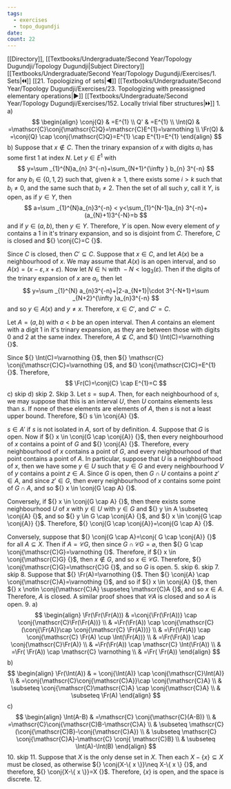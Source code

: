 ```yaml
---
tags:
  - exercises
  - topo_dugundji
date: 
count: 22
---
```

[[Directory]], [[Textbooks/Undergraduate/Second Year/Topology Dugundji/Topology Dugundji|Subject Directory]]
[[Textbooks/Undergraduate/Second Year/Topology Dugundji/Exercises/1. Sets|🞀🞀]] [[21. Topologizing of sets|◀]] [[Textbooks/Undergraduate/Second Year/Topology Dugundji/Exercises/23. Topologizing with preassigned elementary operations|▶]] [[Textbooks/Undergraduate/Second Year/Topology Dugundji/Exercises/152. Locally trivial fiber structures|🞂🞂]]
1. 
a)
$$
\begin{align}
\conj{Q} & =E^{1} \\
Q' & =E^{1} \\
\Int(Q) & =\mathscr{C}\conj{\mathscr{C}Q}=\mathscr{C}E^{1}=\varnothing   \\
\Fr(Q) & =\conj{Q} \cap  \conj{\mathscr{C}Q}=E^{1} \cap E^{1}=E^{1}
\end{align}
$$
b)
Suppose that ${} x \notin C {}$. Then the trinary expansion of $x {}$ with digits ${} a_{i} {}$ has some first ${} 1 {}$ at index $N {}$. Let ${} y \in E^{1} {}$ with
$$
y=\sum _{1}^{N}a_{n} 3^{-n}+\sum_{N+1}^{\infty } b_{n} 3^{-n}
$$
for any ${} b_{i} \in \{ 0,\, 1,\, 2 \} {}$ such that, given $k\geq 1 {}$, there exists some $i>k {}$ such that ${} b_{i}\neq 0 {}$, and the same such that ${} b_{i}\neq 2 {}$. Then the set of all such ${} y$, call it ${} Y {}$, is open, as if ${} y \in Y {}$, then
$$
a=\sum _{1}^{N}a_{n}3^{-n} < y<\sum_{1}^{N-1}a_{n} 3^{-n}+(a_{N}+1)3^{-N}=b
$$
and if ${} y \in (a,\, b) {}$, then ${} y \in Y {}$. Therefore, $Y$ is open. Now every element of $y$ contains a $1$ in it's trinary expansion, and so is disjoint from $C$. Therefore, $C$ is closed and ${} \conj{C}=C {}$. 

Since $C$ is closed, then ${} C' \subseteq C {}$. Suppose that ${} x \in C {}$, and let ${} A(x)$ be a neighbourhood of $x$. We may assume that ${} A(x)$ is an open interval, and so ${} A(x)=(x-\varepsilon,\, x+\varepsilon) {}$. Now let ${} N \in \mathbb{N} {}$ with ${} -N < \log _{3}(\varepsilon) {}$. Then if the digits of the trinary expansion of $x$ are ${} a_{i}$, then let 
$$
y=\sum _{1}^{N} a_{n}3^{-n}+|2-a_{N+1}|\cdot 3^{-N+1}+\sum _{N+2}^{\infty }a_{n}3^{-n}
$$
and so ${} y \in A(x) {}$ and ${} y \neq x {}$. Therefore, ${} x \in C' {}$, and ${} C'=C {}$. 

Let ${} A=(a,\, b) {}$ with $a<b {}$ be an open interval. Then $A$ contains an element with a digit $1$ in it's trinary expansion, as they are between those with digits $0$ and $2$ at the same index. Therefore, ${} A \not \subseteq C {}$, and ${} \Int(C)=\varnothing  {}$. 

Since ${} \Int(C)=\varnothing  {}$, then ${} \mathscr{C} \conj{\mathscr{C}C}=\varnothing {}$, and ${} \conj{\mathscr{C}C}=E^{1} {}$. Therefore, 
$$
\Fr(C)=\conj{C} \cap  E^{1}=C
$$
c) skip
d) skip
2. Skip
3. 
Let ${} s=\sup A {}$. Then, for each neighbourhood of $s$, we may suppose that this is an interval $U$, then $U$ contains elements less than $s$. If none of these elements are elements of $A$, then $s$ is not a least upper bound. Therefore, ${} s \in \conj{A} {}$.

${} s \in A' {}$ if $s$ is not isolated in $A {}$, sort of by definition.
4. 
Suppose that $G {}$ is open. Now if ${} x \in \conj{G \cap  \conj{A}} {}$, then every neighbourhood of $x {}$ contains a point of ${} G {}$ and ${} \conj{A} {}$. Therefore, every neighbourhood of $x$ contains a point of $G$, and every neighbourhood of that point contains a point of $A$. In particular, suppose that $U$ is a neighbourhood of $x$, then we have some ${} y \in U {}$ such that ${} y \in G {}$ and every neighbourhood $V$ of $y$ contains a point ${} z \in A {}$. Since $G$ is open, then ${} G \cap  U {}$ contains a point ${} z' \in A {}$, and since ${} z' \in G {}$, then every neighbourhood of $x$ contains some point of ${} G \cap  A {}$, and so ${} x \in \conj{G \cap  A} {}$. 

Conversely, if ${} x \in \conj{G \cap A} {}$, then there exists some neighbourhood $U$ of $x$ with ${} y \in U {}$ with ${} y \in G {}$ and ${} y \in A \subseteq \conj{A} {}$, and so ${} y \in G \cap \conj{A} {}$, and ${} x \in \conj{G \cap  \conj{A}} {}$. Therefore, ${} \conj{G \cap  \conj{A}}=\conj{G \cap A} {}$. 

Conversely, suppose that ${} \conj{G \cap  A}=\conj{ G \cap  \conj{A}} {}$ for all ${} A \subseteq  X {}$. Then if $A=\mathscr{C}G$, then since ${} G \cap \mathscr{C}G =\varnothing  {}$, then ${} G \cap  \conj{\mathscr{C}G}=\varnothing  {}$. Therefore, if ${} x \in \conj{\mathscr{C}G} {}$, then ${} x \notin G {}$, and so ${} x \in \mathscr{C}G {}$. Therefore, ${} \conj{\mathscr{C}G}=\mathscr{C}G {}$, and so $G$ is open.
5. skip
6. skip
7. skip
8. 
Suppose that ${} \Fr(A)=\varnothing  {}$. Then ${} \conj{A} \cap  \conj{\mathscr{C}A}=\varnothing  {}$, and so if ${} x \in \conj{A} {}$, then ${} x \notin \conj{\mathscr{C}A} \supseteq \mathscr{C}A {}$, and so ${} x \in A {}$. Therefore, $A$ is closed. A similar proof shoes that $\mathscr{C}A$ is closed and so $A {}$ is open.
9. 
a)
$$
\begin{align}
 \Fr(\Fr(\Fr(A)))  & =\conj{\Fr(\Fr(A))} \cap  \conj{\mathscr{C}\Fr(\Fr(A))} \\
 & =\Fr(\Fr(A)) \cap  \conj{\mathscr{C} (\conj{\Fr(A)}\cap \conj{\mathscr{C} \Fr(A)})} \\
 & =\Fr(\Fr(A)) \cap  \conj{\mathscr{C} \Fr(A) \cup \Int(\Fr(A))} \\
& =\Fr(\Fr(A)) \cap  \conj{\mathscr{C}\Fr(A)} \\
 & =\Fr(\Fr(A)) \cap  \mathscr{C} \Int(\Fr(A)) \\
 & =\Fr( \Fr(A)) \cap  \mathscr{C} \varnothing  \\
 & =\Fr( \Fr(A))
 \end{align}
$$
b)
$$
\begin{align}
\Fr(\Int(A)) & = \conj{\Int(A)} \cap  \conj{\mathscr{C}\Int(A)} \\
 & =\conj{\mathscr{C}\conj{\mathscr{C}A}}\cap \conj{\mathscr{C}A} \\
 & \subseteq  \conj{\mathscr{C}\mathscr{C}A} \cap  \conj{\mathscr{C}A} \\
 & \subseteq \Fr(A)
\end{align}
$$
c)
$$
\begin{align}
\Int(A-B) & =\mathscr{C} \conj{\mathscr{C}(A-B)} \\
 & =\mathscr{C}\conj{\mathscr{C}B-\mathscr{C}A} \\
 & \subseteq  \mathscr{C} (\conj{\mathscr{C}B}-\conj{\mathscr{C}A}) \\
 & \subseteq  \mathscr{C} \conj{\mathscr{C}A}-\mathscr{C} \conj{ \mathscr{C}B} \\
 & \subseteq \Int(A)-\Int(B)
\end{align}
$$
10. skip
11. 
Suppose that $X$ is the only dense set in $X$. Then each ${} X-\{ x \} \subseteq X {}$ must be closed, as otherwise ${} \conj{X-\{ x \}}\neq X-\{ x \} {}$, and therefore, ${} \conj{X-\{ x \}}=X {}$. Therefore, ${} \{ x \} {}$ is open, and the space is discrete. 
12. 